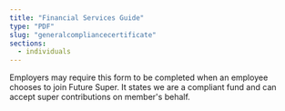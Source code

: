 ```yaml
---
title: "Financial Services Guide"
type: "PDF"
slug: "generalcompliancecertificate"
sections:
  - individuals
---
```


Employers may require this form to be completed when an employee chooses to join Future Super. It states we are a compliant fund and can accept super contributions on member's behalf.
